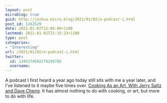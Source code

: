 ```yaml
---
layout: post
microblog: true
guid: http://joshua.micro.blog/2021/01/02/a-podcast-i.html
post_id: 1242529
date: 2021-01-02T12:04:00+1100
lastmod: 2021-01-02T21:15:23+1100
type: post
categories:
- "Interesting"
url: /2021/01/02/a-podcast-i.html
twitter:
  id: 1345174502276296705
  username: 
---
```

A podcast I first heard a year ago today still sits with me a year later, and I've listened to it maybe five times over. [Cooking As an Art, With Jerry Saltz and Dave Cheng](https://overcast.fm/+M41kjsyl0). It has almost nothing to do with cooking, or art, but more to do with life.
